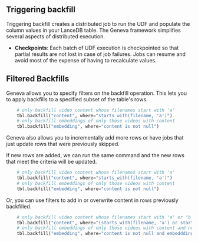 

## Triggering backfill

Triggering backfill creates a distributed job to run the UDF and populate the column values in your LanceDB table. The Geneva framework simplifies several aspects of distributed execution.

* **Checkpoints**:  Each batch of UDF execution is checkpointed so that partial results are not lost in case of job failures.  Jobs can resume and avoid most of the expense of having to recalculate values.


## Filtered Backfills

Geneva allows you to specify filters on the backfill operation.  This lets you to apply backfills to a specified subset of the table's rows.

```python
    # only backfill video content whose filenames start with 'a'
    tbl.backfill("content", where="starts_with(filename, 'a')")
    # only backfill embeddings of only those videos with content
    tbl.backfill("embedding", where="content is not null")
```

Geneva also allows you to incrementally add more rows or have jobs that just update rows that were previously skipped.

If new rows are added, we can run the same command and the new rows that meet the criteria will be updated.

```python
    # only backfill video content whose filenames start with 'a'
    tbl.backfill("content", where="starts_with(filename, 'a')")
    # only backfill embeddings of only those videos with content
    tbl.backfill("embedding", where="content is not null")
```

Or, you can use filters to add in or overwrite content in rows previously backfilled.

```python
    # only backfill video content whose filenames start with 'a' or 'b' but only if content not pulled previously
    tbl.backfill("content", where="(starts_with(filename, 'a') or starts_with(filename, 'b')) and content is null")
    # only backfill embeddings of only those videos with content and no prevoius embeddings
    tbl.backfill("embedding", where="content is not null and embeddding is not null")
```

